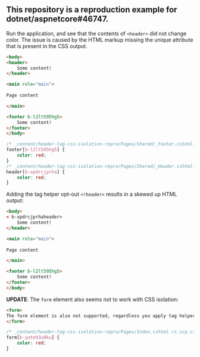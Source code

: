 ﻿## This repository is a reproduction example for dotnet/aspnetcore#46747.

Run the application, and see that the contents of `<header>` did not change color.
The issue is caused by the HTML markup missing the unique attribute that is present
in the CSS output.

```html
<body>
<header>
    Some content!
</header>

<main role="main">
    
Page content

</main>

<footer b-l2lt595hg5>
    Some content!
</footer>
</body>
```

```css
/* _content/header-tag-css-isolation-repro/Pages/Shared/_Footer.cshtml.rz.scp.css */
footer[b-l2lt595hg5] {
    color: red;
}
/* _content/header-tag-css-isolation-repro/Pages/Shared/_Header.cshtml.rz.scp.css */
header[b-xpdrcjprha] {
    color: red;
}
```

Adding the tag helper opt-out `<!header>` results in a skewed up HTML output:
```html
<body>
< b-xpdrcjprhaheader>
    Some content!
</header>

<main role="main">
    
Page content

</main>

<footer b-l2lt595hg5>
    Some content!
</footer>
</body>
```

**UPDATE**: The `form` element also seems not to work with CSS isolation:
```html
<form>
The form element is also not supported, regardless you apply tag helpers or do not
</form>
```

```css
/* _content/header-tag-css-isolation-repro/Pages/Index.cshtml.rz.scp.css */
form[b-yate93u0ku] {
    color: red;
}
```